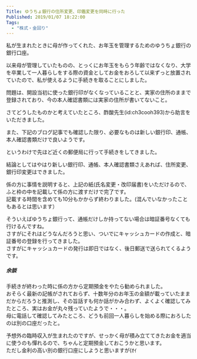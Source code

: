 ```yaml
---
Title: ゆうちょ銀行の住所変更、印鑑変更を同時に行った
Published: 2019/01/07 18:22:00
Tags:
  - "株式・金回り"
---
```

私が生まれたときに母が作ってくれた、お年玉を管理するためのゆうちょ銀行の銀行口座。  

以来母が管理していたものの、とっくにお年玉をもらう年齢ではなくなり、大学を卒業して一人暮らしをする際の資金としてお金をおろして以来ずっと放置されていたので、私が使えるように手続きを取ることにしました。  

問題は、開設当初に使った銀行印がなくなっていることと、実家の住所のままで登録されており、今の本人確認書類には実家の住所が書いてないこと。  

さてどうしたものかと考えていたところ、酢酸先生(id:ch3cooh393)から助言をいただきました。  

<?# Twitter 1081470366550188032 /?>

<?# Twitter 1081472054803582976 /?>

また、下記のブログ記事でも確認した限り、必要なものは新しい銀行印、通帳、本人確認書類だけで良いようです。  

<?# OEmbed "http://stp10.com/yucho-address-inkan-change/" /?>  

というわけで先ほど近くの郵便局に行って手続きをしてきました。  

結論としてはやはり新しい銀行印、通帳、本人確認書類さえあれば、住所変更、銀行印変更はできました。  


<?# Twitter 1082158075778281472 /?>

係の方に事情を説明すると、上記の紙(氏名変更・改印届書)をいただけるので、ふと枠の中を記載して係の方に渡すだけで完了です。  
記載する時間を含めても10分もかからず終わりました。(混んでいなかったこともあるとは思います）  

そういえばゆうちょ銀行って、通帳だけしか持ってない場合は暗証番号なくても行けるんですね。  
さすがにそれはどうなんだろうと思い、ついでにキャッシュカードの作成と、暗証番号の登録を行ってきました。  
さすがにキャッシュカードの発行は即日ではなく、後日郵送で送られてくるようです。  


##### 余談  
手続きが終わった時に係の方から定期預金をやたら勧められました。  
おそらく最新の記帳がされておらず、十数年分のお年玉の金額が載っていたままだからだろうと推測し、その旨話すも何か話がかみ合わず、よくよく確認してみたところ、実はお金が丸々残っていたようで・・・。  
母に電話して確認してみたところ、どうも前回一人暮らしを始める際におろしたのは別の口座だったと。  

予想外の臨時収入が生まれたのですが、せっかく母が積み立ててきたお金を適当に使うのも憚れるので、ちゃんと定期預金しておこうかと思います。  
ただし金利の高い別の銀行口座にしようと思いますが(ｵｲ
